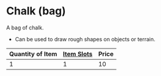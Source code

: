 # Chalk (bag)

A bag of chalk. 
- Can be used to draw rough shapes on objects or terrain.

| Quantity of Item | [Item Slots](../../../../../Player%20Characters/Derived%20Statistics/Item%20Slots.md) | Price |
| ---------------- | ------------------------------------------------------------------------------------- | ----- |
| 1                | 1                                                                                     | 10    |

